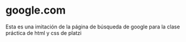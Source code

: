 # google.com
Esta es una imitación de la página de búsqueda de google para la clase práctica de html y css de platzi
